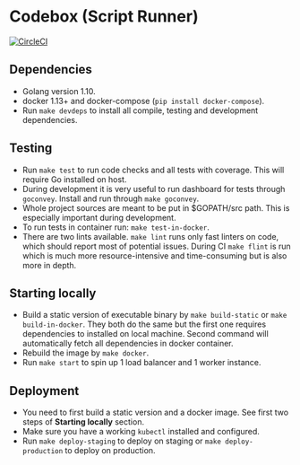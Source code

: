 # Codebox (Script Runner)

[![CircleCI](https://circleci.com/gh/Syncano/codebox.svg?style=svg&circle-token=e98133b7cc847b59bc4b7d2a97b3fe89ff871a99)](https://circleci.com/gh/Syncano/codebox/tree/devel)

## Dependencies

- Golang version 1.10.
- docker 1.13+ and docker-compose (`pip install docker-compose`).
- Run `make devdeps` to install all compile, testing and development dependencies.

## Testing

- Run `make test` to run code checks and all tests with coverage. This will require Go installed on host.
- During development it is very useful to run dashboard for tests through `goconvey`. Install and run through `make goconvey`.
- Whole project sources are meant to be put in $GOPATH/src path. This is especially important during development.
- To run tests in container run: `make test-in-docker`.
- There are two lints available. `make lint` runs only fast linters on code, which should report most of potential issues. During CI `make flint` is run which is much more resource-intensive and time-consuming but is also more in depth.

## Starting locally

- Build a static version of executable binary by `make build-static` or `make build-in-docker`. They both do the same but the first one requires dependencies to installed on local machine. Second command will automatically fetch all dependencies in docker container.
- Rebuild the image by `make docker`.
- Run `make start` to spin up 1 load balancer and 1 worker instance.

## Deployment

- You need to first build a static version and a docker image. See first two steps of **Starting locally** section.
- Make sure you have a working `kubectl` installed and configured.
- Run `make deploy-staging` to deploy on staging or `make deploy-production` to deploy on production.
